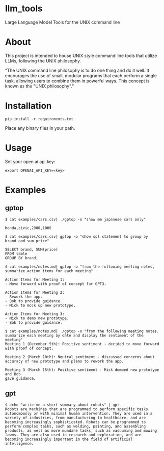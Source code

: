 # llm_tools
Large Language Model Tools for the UNIX command line

# About
This project is intended to house UNIX style command line tools that utilize LLMs, following the UNIX philosophy.

"The UNIX command line philosophy is to do one thing and do it well. It encourages the use of small, modular programs that each perform a single task, allowing users to combine them in powerful ways. This concept is known as the "UNIX philosophy"."

# Installation

```
pip install -r requirements.txt
```

Place any binary files in your path.

# Usage

Set your open ai api key:
```
export OPENAI_API_KEY=<key>
```

# Examples


## gptop

```
$ cat examples/cars.csv| ./gptop -o "show me japanese cars only"

honda,civic,2000,1000
```
```
$ cat examples/cars.csv| gptop -o "show sql statement to group by brand and sum price"

SELECT brand, SUM(price)
FROM table
GROUP BY brand;
```
```
$ cat examples/notes.md| gptop -o "from the following meeting notes, summarize action items for each meeting"

Action Items for Meeting 1:
- Move forward with proof of concept for GPT3.

Action Items for Meeting 2:
- Rework the app.
- Bob to provide guidance.
- Mick to mock up new prototype.

Action Items for Meeting 3:
- Mick to demo new prototype.
- Bob to provide guidance.
```

```
$ cat examples/notes.md| ./gptop -o "from the following meeting notes, summarize each meeting by date and display the sentiment of the meeting"
Meeting 1 (December 5th): Positive sentiment - decided to move forward with proof of concept.

Meeting 2 (March 10th): Neutral sentiment - discussed concerns about accuracy of new prototype and plans to rework the app.

Meeting 3 (March 15th): Positive sentiment - Mick demoed new prototype and Bob
gave guidance.
```

## gpt
```
$ echo "write me a short summary about robots" | gpt
Robots are machines that are programmed to perform specific tasks autonomously or with minimal human intervention. They are used in a variety of industries, from manufacturing to healthcare, and are becoming increasingly sophisticated. Robots can be programmed to perform complex tasks, such as welding, painting, and assembling products, as well as more mundane tasks, such as vacuuming and mowing lawns. They are also used in research and exploration, and are becoming increasingly important in the field of artificial intelligence.
```
